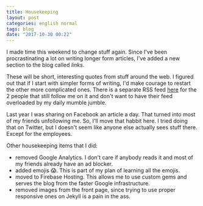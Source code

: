 ```yaml
---
title: Housekeeping
layout: post
categories: english normal
tags: blog
date: "2017-10-30 00:22"
---
```


I made time this weekend to change stuff again. Since I've been procrastinating a lot on writing longer form articles, I've added a new section to the blog called _links_.

These will be short, interesting quotes from stuff around the web. I figured out that if I start with simpler forms of writing, I'd make courage to restart the other more complicated ones. There is a separate RSS feed [here](https://blog.palcu.ro/feed.articles.xml) for the 2 people that still follow me on it and don't want to have their feed overloaded by my daily mumble jumble.

Last year I was sharing on Facebook an article a day. That turned into most of my friends unfollowing me. So, I'll move that habbit here. I tried doing that on Twitter, but I doesn't seem like anyone else actually sees stuff there. Except for the employees.

Other housekeeping items that I did:

* removed Google Analytics. I don't care if anybody reads it and most of my friends already have an ad blocker.
* added emojis 😱. This is part of my plan of learning all the emojis.
* moved to Firebase Hosting. This allows me to use custom gems and serves the blog from the faster Google infrastructure.
* removed images from the front page, since trying to use proper responsive ones on Jekyll is a pain in the ass.
